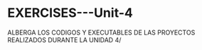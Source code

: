 # EXERCISES---Unit-4
ALBERGA LOS CODIGOS Y EXECUTABLES DE LAS PROYECTOS REALIZADOS DURANTE LA UNIDAD 4/

